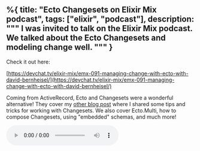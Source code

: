 %{
  title: "Ecto Changesets on Elixir Mix podcast",
  tags: ["elixir", "podcast"],
  description: """
  I was invited to talk on the Elixir Mix podcast. We talked about the Ecto
  Changesets and modeling change well.
  """
}
---

Check it out here:

[https://devchat.tv/elixir-mix/emx-091-managing-change-with-ecto-with-david-bernheisel/](https://devchat.tv/elixir-mix/emx-091-managing-change-with-ecto-with-david-bernheisel/)


Coming from ActiveRecord, Ecto and Changesets were a wonderful alternative! They
cover my [other blog post](https://bernheisel.com/blog/ecto_changeset_tips/)
where I shared some tips and tricks for working with Changesets. We also cover
Ecto.Multi, how to compose Changesets, using "embedded" schemas, and much more!

<audio src="/audio/EMx_091_David_Bernheisel.mp3" preload="auto" controls="true"></audio>

